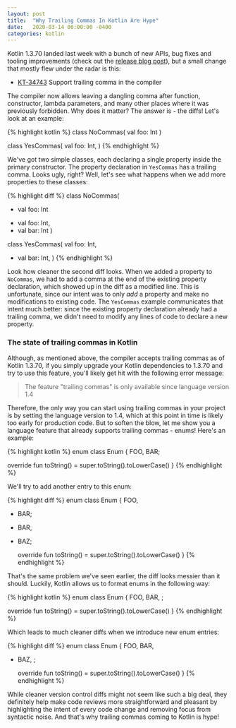 ```yaml
---
layout: post
title:  "Why Trailing Commas In Kotlin Are Hype"
date:   2020-03-14 00:00:00 -0400
categories: kotlin
---
```

Kotlin 1.3.70 landed last week with a bunch of new APIs, bug fixes and tooling improvements (check out the [release blog post][release-blog-post]), but a small change that mostly flew under the radar is this:

- [KT-34743][kt-34743] Support trailing comma in the compiler

The compiler now allows leaving a dangling comma after function, constructor, lambda parameters, and many other places where it was previously forbidden. Why does it matter? The answer is - the diffs! Let's look at an example:

{% highlight kotlin %}
class NoCommas(
  val foo: Int
)

class YesCommas(
  val foo: Int,
)
{% endhighlight %}

We've got two simple classes, each declaring a single property inside the primary constructor. The property declaration in `YesCommas` has a trailing comma. Looks ugly, right? Well, let's see what happens when we add more properties to these classes:

{% highlight diff %}
  class NoCommas(
-    val foo: Int
+    val foo: Int,
+    val bar: Int
  )

  class YesCommas(
    val foo: Int,
+   val bar: Int,
  )
{% endhighlight %}

Look how cleaner the second diff looks. When we added a property to `NoCommas`, we had to add a comma at the end of the existing property declaration, which showed up in the diff as a modified line. This is unfortunate, since our intent was to only *add* a property and make no modifications to existing code. The `YesCommas` example communicates that intent much better: since the existing property declaration already had a trailing comma, we didn't need to modify any lines of code to declare a new property.

### The state of trailing commas in Kotlin

Although, as mentioned above, the compiler accepts trailing commas as of Kotlin 1.3.70, if you simply upgrade your Kotlin dependencies to 1.3.70 and try to use this feature, you'll likely get hit with the following error message:

> The feature "trailing commas" is only available since language version 1.4

Therefore, the only way you can start using trailing commas in your project is by setting the language version to 1.4, which at this point in time is likely too early for production code. But to soften the blow, let me show you a language feature that already supports trailing commas - enums! Here's an example:

{% highlight kotlin %}
enum class Enum {
  FOO,
  BAR;

  override fun toString() = super.toString().toLowerCase()
}
{% endhighlight %}

We'll try to add another entry to this enum:

{% highlight diff %}
  enum class Enum {
    FOO,
-   BAR;
+   BAR,
+   BAZ;

    override fun toString() = super.toString().toLowerCase()
  }
{% endhighlight %}

That's the same problem we've seen earlier, the diff looks messier than it should. Luckily, Kotlin allows us to format enums in the following way:

{% highlight kotlin %}
enum class Enum {
  FOO,
  BAR,
  ;

  override fun toString() = super.toString().toLowerCase()
}
{% endhighlight %}

Which leads to much cleaner diffs when we introduce new enum entries:

{% highlight diff %}
  enum class Enum {
    FOO,
    BAR,
+   BAZ,
    ;

    override fun toString() = super.toString().toLowerCase()
  }
{% endhighlight %}

While cleaner version control diffs might not seem like such a big deal, they definitely help make code reviews more straightforward and pleasant by highlighting the intent of every code change and removing focus from syntactic noise. And that's why trailing commas coming to Kotlin is hype!

[release-blog-post]: https://blog.jetbrains.com/kotlin/2020/03/kotlin-1-3-70-released/
[kt-34743]: https://youtrack.jetbrains.com/issue/KT-34743
